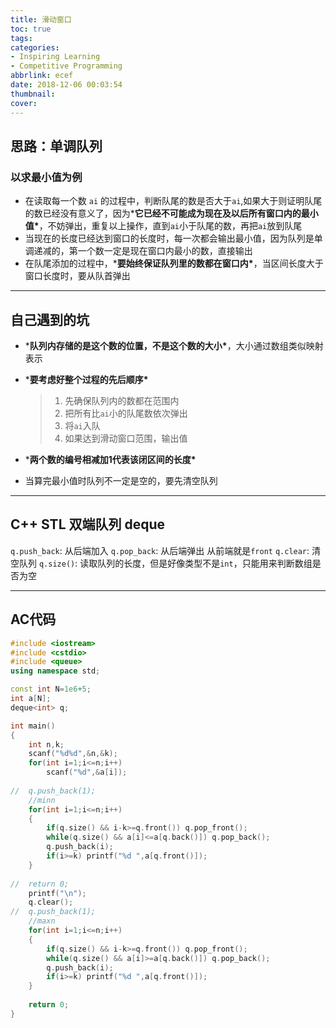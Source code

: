 ```yaml
---
title: 滑动窗口
toc: true
tags:
categories:
- Inspiring Learning
- Competitive Programming
abbrlink: ecef
date: 2018-12-06 00:03:54
thumbnail:
cover:
---
```


## 思路：单调队列

### 以求最小值为例

- 在读取每一个数 `ai` 的过程中，判断队尾的数是否大于`ai`,如果大于则证明队尾的数已经没有意义了，因为***它已经不可能成为现在及以后所有窗口内的最小值\***，不妨弹出，重复以上操作，直到`ai`小于队尾的数，再把`ai`放到队尾
- 当现在的长度已经达到窗口的长度时，每一次都会输出最小值，因为队列是单调递减的，第一个数一定是现在窗口内最小的数，直接输出
- 在队尾添加的过程中，***要始终保证队列里的数都在窗口内\***，当区间长度大于窗口长度时，要从队首弹出

------

## 自己遇到的坑

- ***队列内存储的是这个数的位置，不是这个数的大小\***，大小通过数组类似映射表示

- ***要考虑好整个过程的先后顺序\***

  > 1. 先确保队列内的数都在范围内
  > 2. 把所有比`ai`小的队尾数依次弹出
  > 3. 将`ai`入队
  > 4. 如果达到滑动窗口范围，输出值

- ***两个数的编号相减加1代表该闭区间的长度\***

- 当算完最小值时队列不一定是空的，要先清空队列

------

## C++ STL 双端队列 deque

`q.push_back`: 从后端加入 `q.pop_back`: 从后端弹出
从前端就是`front`
`q.clear`: 清空队列
`q.size()`: 读取队列的长度，但是好像类型不是`int`，只能用来判断数组是否为空

------

## AC代码

```C++
#include <iostream>
#include <cstdio>
#include <queue>
using namespace std;

const int N=1e6+5;
int a[N];
deque<int> q;

int main()
{
    int n,k;
    scanf("%d%d",&n,&k);
    for(int i=1;i<=n;i++)
        scanf("%d",&a[i]);
    
//	q.push_back(1);
    //minn
    for(int i=1;i<=n;i++)
    {
        if(q.size() && i-k>=q.front()) q.pop_front();
        while(q.size() && a[i]<=a[q.back()]) q.pop_back();
        q.push_back(i);
        if(i>=k) printf("%d ",a[q.front()]);
    }
    
//	return 0;
    printf("\n");
    q.clear();
//	q.push_back(1);
    //maxn
    for(int i=1;i<=n;i++)
    {
        if(q.size() && i-k>=q.front()) q.pop_front();
        while(q.size() && a[i]>=a[q.back()]) q.pop_back();
        q.push_back(i);
        if(i>=k) printf("%d ",a[q.front()]);
    }
    
    return 0;
}
```